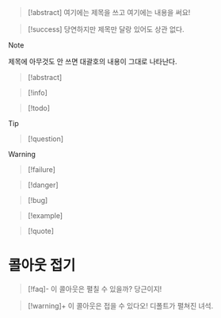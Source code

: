 
> [!abstract] 여기에는 제목을 쓰고
> 여기에는 내용을 써요!

> [!success] 당연하지만 제목만 달랑 있어도 상관 없다.

> [!note]
> 제목에 아무것도 안 쓰면 대괄호의 내용이 그대로 나타난다.

>[!abstract]

> [!info]

>[!todo]

>[!tip]

>[!question]

>[!warning]

>[!failure]

>[!danger]

>[!bug]

>[!example]

> [!quote]


# 콜아웃 접기


> [!faq]-  이 콜아웃은 펼칠 수 있을까?
> 당근이지!

> [!warning]+ 이 콜아웃은 접을 수 있다오!
> 디폴트가 펼쳐진 녀석.

